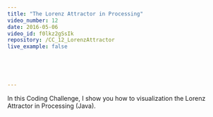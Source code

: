 ```yaml
---
title: "The Lorenz Attractor in Processing"
video_number: 12
date: 2016-05-06
video_id: f0lkz2gSsIk
repository: /CC_12_LorenzAttractor
live_example: false

  


  
---
```


In this Coding Challenge, I show you how to visualization the Lorenz Attractor in Processing (Java).

